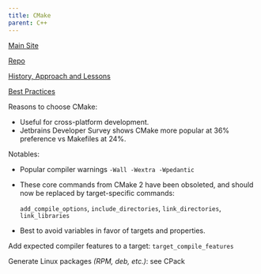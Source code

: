 ```yaml
---
title: CMake
parent: C++
---
```


[Main Site](https://cmake.org/)

[Repo](https://github.com/Kitware/CMake)

[History, Approach and Lessons](http://aosabook.org/en/cmake.html)

[Best Practices](https://github.com/boostcon/cppnow_presentations_2017/blob/master/05-19-2017_friday/effective_cmake__daniel_pfeifer__cppnow_05-19-2017.pdf)

Reasons to choose CMake:
- Useful for cross-platform development.
- Jetbrains Developer Survey shows CMake more popular at 36% preference vs Makefiles at 24%.

Notables:

- Popular compiler warnings `-Wall -Wextra -Wpedantic`

- These core commands from CMake 2 have been obsoleted, and should now be replaced by target-specific commands:

    `add_compile_options`, `include_directories`, `link_directories`, `link_libraries`

- Best to avoid variables in favor of targets and properties.


Add expected compiler features to a target: `target_compile_features`

Generate Linux packages _(RPM, deb, etc.)_: see CPack

